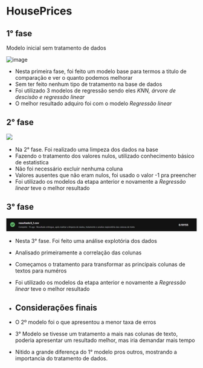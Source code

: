 
# HousePrices
## 1° fase
Modelo inicial sem tratamento de dados

![image](https://github.com/Tmorenocode/HousePrices/assets/86325594/34cae3a5-c954-4133-b183-62c6ede8cae4)

- Nesta primeira fase, foi feito um modelo base para termos a titulo de comparação e ver o quanto podemos melhorar
- Sem ter feito nenhum tipo de tratamento na base de dados
- Foi utilizado 3 modelos de regressão sendo eles *KNN, árvore de descisão e regressão linear*
- O melhor resultado adquiro foi com o modelo *Regressão linear*

## 2° fase

<img src = "[https://github.com/Tmorenocode/HousePrices/blob/main/imagens/image.png](https://github.com/Tmorenocode/HousePrices/blob/main/imagens/resultado2.jpg)">

- Na 2° fase. Foi realizado uma limpeza dos dados na base
- Fazendo o tratamento dos valores nulos, utilizado conhecimento básico de estatistica
- Não foi necessário excluir nenhuma coluna
- Valores ausentes que não eram nulos, foi usado o valor -1 pra preencher
- Foi utilizado os modelos da etapa anterior e novamente a *Regressão linear* teve o melhor resultado

## 3° fase

<img src = "https://github.com/Tmorenocode/HousePrices/blob/main/imagens/resultado3.jpg">

- Nesta 3° fase. Foi feito uma análise explotória dos dados
- Analisado primeiramente a correlação das colunas
- Começamos o tratamento para transformar as principais colunas de textos para numéros
- Foi utilizado os modelos da etapa anterior e novamente a *Regressão linear* teve o melhor resultado

- ## Considerações finais
- O 2º modelo foi o que apresentou a menor taxa de erros
- 3° Modelo se tivesse um tratamento a mais nas colunas de texto, poderia apresentar um resultado melhor, mas iria demandar mais tempo
- Nitido a grande diferença do 1° modelo pros outros, mostrando a importancia do tratamento de dados.
